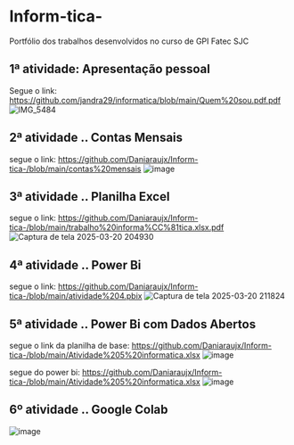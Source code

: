 # Inform-tica-
Portfólio dos trabalhos desenvolvidos no curso de GPI Fatec SJC
## 1ª atividade: Apresentação pessoal
Segue o link: https://github.com/jandra29/informatica/blob/main/Quem%20sou.pdf.pdf
![IMG_5484](https://github.com/user-attachments/assets/6a6bb6fb-f58d-40b1-adcc-8af46ac8c495)
## 2ª atividade .. Contas Mensais
segue o link: https://github.com/Daniaraujx/Inform-tica-/blob/main/contas%20mensais
![image](https://github.com/user-attachments/assets/7e825a83-5d58-4f89-9d92-99a624ef05ff)
## 3ª atividade .. Planilha Excel 
segue o link: https://github.com/Daniaraujx/Inform-tica-/blob/main/trabalho%20informa%CC%81tica.xlsx.pdf
![Captura de tela 2025-03-20 204930](https://github.com/user-attachments/assets/9e4189ab-bbdc-4573-a5d9-82481b34bf9a)
## 4ª atividade .. Power Bi 
segue o link: https://github.com/Daniaraujx/Inform-tica-/blob/main/atividade%204.pbix
![Captura de tela 2025-03-20 211824](https://github.com/user-attachments/assets/ab1b68f1-7c0c-4bb3-997c-ab7f2435cbbc)
## 5ª atividade .. Power Bi com Dados Abertos
segue o link da planilha de base: https://github.com/Daniaraujx/Inform-tica-/blob/main/Atividade%205%20informatica.xlsx
![image](https://github.com/user-attachments/assets/6f8b2d95-50be-4a21-a91d-a06ca7d57260)

segue do power bi: https://github.com/Daniaraujx/Inform-tica-/blob/main/Atividade%205%20informatica.xlsx
![image](https://github.com/user-attachments/assets/4e4cc721-bdf4-44bc-94d8-7a47deb6e977)
## 6º atividade .. Google Colab 
![image](https://github.com/user-attachments/assets/4ebb82b6-677f-4783-8063-7f441f013747)
 
